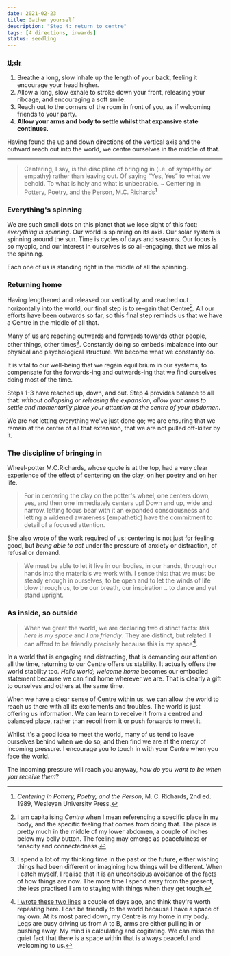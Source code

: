```yaml
---
date: 2021-02-23
title: Gather yourself
description: "Step 4: return to centre"
tags: [4 directions, inwards]
status: seedling
---
```


### <abbr title="Too long; didn't read">tl;dr</abbr>

1. Breathe a long, slow inhale up the length of your back, feeling it encourage your head higher.
2. Allow a long, slow exhale to stroke down your front, releasing your ribcage, and encouraging a soft smile.
3. Reach out to the corners of the room in front of you, as if welcoming friends to your party.
4. **Allow your arms and body to settle whilst that expansive state continues.**

Having found the up and down directions of the vertical axis and the outward reach out into the world, we centre ourselves in the middle of that.

---

> Centering, I say, is the discipline of bringing in (i.e. of sympathy or empathy) rather than leaving out. Of saying “Yes, Yes” to what we behold. To what is holy and what is unbearable.
> ~ Centering in Pottery, Poetry, and the Person, M.C. Richards[^fn-mcr]

[^fn-mcr]: _Centering in Pottery, Poetry, and the Person_, M. C. Richards, 2nd ed. 1989, Wesleyan University Press.

### Everything's spinning

We are such small dots on this planet that we lose sight of this fact: _everything is spinning_. Our world is spinning on its axis. Our solar system is spinning around the sun. Time is cycles of days and seasons. Our focus is so myopic, and our interest in ourselves is so all-engaging, that we miss all the spinning.

Each one of us is standing right in the middle of all the spinning.

### Returning home

Having lengthened and released our verticality, and reached out horizontally into the world, our final step is to re-gain that Centre[^fn-centre]. All our efforts have been outwards so far, so this final step reminds us that we have a Centre in the middle of all that.

[^fn-centre]: I am capitalising _Centre_ when I mean referencing a specific place in my body, and the specific feeling that comes from doing that. The place is pretty much in the middle of my lower abdomen, a couple of inches below my belly button. The feeling may emerge as peacefulness or tenacity and connectedness.

Many of us are reaching outwards and forwards towards other people, other things, other times[^fn-times]. Constantly doing so embeds imbalance into our physical and psychological structure. We become what we constantly do.

[^fn-times]: I spend a lot of my thinking time in the past or the future, either wishing things had been different or imagining how things will be different. When I catch myself, I realise that it is an unconscious avoidance of the facts of how things are now. The more time I spend away from the present, the less practised I am to staying with things when they get tough.

It is vital to our well-being that we regain equilibrium in our systems, to compensate for the forwards-ing and outwards-ing that we find ourselves doing most of the time.

Steps 1-3 have reached up, down, and out. Step 4 provides balance to all that: _without collapsing or releasing the expansion, allow your arms to settle and momentarily place your attention at the centre of your abdomen_.

We are _not_ letting everything we've just done go; we are ensuring that we remain at the centre of all that extension, that we are not pulled off-kilter by it.

### The discipline of bringing in

Wheel-potter M.C.Richards, whose quote is at the top, had a very clear experience of the effect of centering on the clay, on her poetry and on her life.

> For in centering the clay on the potter's wheel, one centers down, yes, and then one immediately centers up! Down and up, wide and narrow, letting focus bear with it an expanded consciousness and letting a widened awareness (empathetic) have the commitment to detail of a focused attention.

She also wrote of the work required of us; centering is not just for feeling good, but _being able to act_ under the pressure of anxiety or distraction, of refusal or demand.

> We must be able to let it live in our bodies, in our hands, through our hands into the materials we work with. I sense this: that we must be steady enough in ourselves, to be open and to let the winds of life blow through us, to be our breath, our inspiration .. to dance and yet stand upright.

### As inside, so outside

> When we greet the world, we are declaring two distinct facts: _this here is my space_ and _I am friendly_. They are distinct, but related. I can afford to be friendly precisely because this is my space[^fn-self].

[^fn-self]: [I wrote these two lines](/posts/welcome-the-world/) a couple of days ago, and think they're worth repeating here. I can be friendly to the world because I have a space of my own. At its most pared down, my Centre is my home in my body. Legs are busy driving us from A to B, arms are either pulling in or pushing away. My mind is calculating and cogitating. We can miss the quiet fact that there is a space within that is always peaceful and welcoming to us.

In a world that is engaging and distracting, that is demanding our attention all the time, returning to our Centre offers us stability. It actually offers the world stability too. _Hello world; welcome home_ becomes our embodied statement because we can find home wherever we are. That is clearly a gift to ourselves and others at the same time.

When we have a clear sense of Centre within us, we can allow the world to reach us there with all its excitements and troubles. The world is just offering us information. We can learn to receive it from a centred and balanced place, rather than recoil from it or push forwards to meet it.

Whilst it's a good idea to meet the world, many of us tend to leave ourselves behind when we do so, and then find we are at the mercy of incoming pressure. I encourage you to touch in with your Centre when you face the world.

The incoming pressure will reach you anyway, _how do you want to be when you receive them_?
